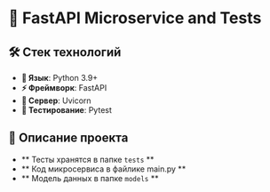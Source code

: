 # 📌 FastAPI Microservice and Tests

## 🛠️ Стек технологий
- **📝 Язык**: Python 3.9+
- **⚡ Фреймворк**: FastAPI
- **🚀 Сервер**: Uvicorn
- **🧪 Тестирование**: Pytest


## 🚀 Описание проекта
- ** Тесты хранятся в папке `tests` **
- ** Код микросервиса в файлике main.py **
- ** Модель данных в папке `models` **